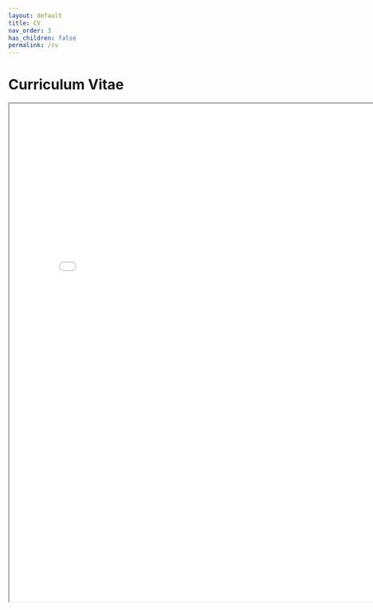 ```yaml
---
layout: default
title: CV
nav_order: 3
has_children: false
permalink: /cv
---
```


# Curriculum Vitae

<html>
<iframe src="/assets/New_Academic_CV_3_4_24.pdf" height="1000" width="800"></iframe>
</html>

